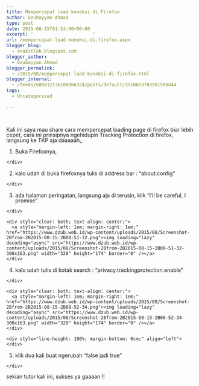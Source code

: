 ```yaml
---
title: Mempercepat load koneksi di Firefox
author: Dzubayyan Ahmad
type: post
date: 2015-08-15T01:53:00+00:00
excerpt: '						'
url: /mempercepat-load-koneksi-di-firefox.aspx
blogger_blog:
  - anakitloh.blogspot.com
blogger_author:
  - Dzubayyan Ahmad
blogger_permalink:
  - /2015/08/mempercepat-load-koneksi-di-firefox.html
blogger_internal:
  - /feeds/688812136100066324/posts/default/3510833703981508844
tags:
  - Uncategorized

---
```

&nbsp;

<div style="line-height: 100%; margin-bottom: 0cm;" align="left">
  Kali ini saya mau share cara mempercepat loading page di firefox biar lebih cepet, cara ini prinsipnya ngehidupin Tracking Protection di firefox, langsung ke TKP aja daaaaah,,
</div>

<div style="line-height: 100%; margin-bottom: 0cm;" align="left">
</div>

  1. <div style="line-height: 100%; margin-bottom: 0cm;" align="left">
      Buka Firefoxnya,
    </div>

  2. <div style="line-height: 100%; margin-bottom: 0cm;" align="left">
      kalo udah di buka firefoxnya tulis di address bar : “about:config” <tanpa spasi>
    </div>

  3. <div style="line-height: 100%; margin-bottom: 0cm;" align="left">
      ada halaman peringatan, langsung aja di terusin, klik “i&#8217;ll be careful, I promise” <kotak biru>
    </div>
    
    <div style="clear: both; text-align: center;">
      <a style="margin-left: 1em; margin-right: 1em;" href="https://www.dzub.web.id/wp-content/uploads/2015/08/Screenshot-2Bfrom-2B2015-08-15-2B08-51-32.png"><img loading="lazy" decoding="async" src="https://www.dzub.web.id/wp-content/uploads/2015/08/Screenshot-2Bfrom-2B2015-08-15-2B08-51-32-300x163.png" width="320" height="174" border="0" /></a>
    </div>

  4. <div style="line-height: 100%; margin-bottom: 0cm;" align="left">
      kalo udah tulis di kotak search : “privacy.trackingprotection.enable” <tanpa petik>
    </div>
    
    <div style="clear: both; text-align: center;">
      <a style="margin-left: 1em; margin-right: 1em;" href="https://www.dzub.web.id/wp-content/uploads/2015/08/Screenshot-2Bfrom-2B2015-08-15-2B08-52-34.png"><img loading="lazy" decoding="async" src="https://www.dzub.web.id/wp-content/uploads/2015/08/Screenshot-2Bfrom-2B2015-08-15-2B08-52-34-300x163.png" width="320" height="174" border="0" /></a>
    </div>
    
    <div style="line-height: 100%; margin-bottom: 0cm;" align="left">
    </div>

  5. <div style="line-height: 100%; margin-bottom: 0cm;" align="left">
      klik dua kali buat ngerubah “false jadi true”
    </div>

<div style="line-height: 100%; margin-bottom: 0cm;" align="left">
</div>

<div style="line-height: 100%; margin-bottom: 0cm;" align="left">
  sekian tutor kali ini, sukses ya gaaaan !!
</div>